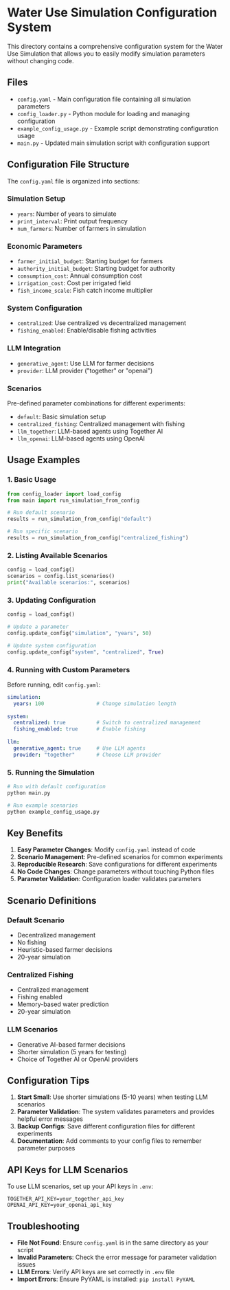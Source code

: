 # Water Use Simulation Configuration System

This directory contains a comprehensive configuration system for the Water Use Simulation that allows you to easily modify simulation parameters without changing code.

## Files

- `config.yaml` - Main configuration file containing all simulation parameters
- `config_loader.py` - Python module for loading and managing configuration
- `example_config_usage.py` - Example script demonstrating configuration usage
- `main.py` - Updated main simulation script with configuration support

## Configuration File Structure

The `config.yaml` file is organized into sections:

### Simulation Setup
- `years`: Number of years to simulate
- `print_interval`: Print output frequency
- `num_farmers`: Number of farmers in simulation

### Economic Parameters  
- `farmer_initial_budget`: Starting budget for farmers
- `authority_initial_budget`: Starting budget for authority
- `consumption_cost`: Annual consumption cost
- `irrigation_cost`: Cost per irrigated field
- `fish_income_scale`: Fish catch income multiplier

### System Configuration
- `centralized`: Use centralized vs decentralized management
- `fishing_enabled`: Enable/disable fishing activities

### LLM Integration
- `generative_agent`: Use LLM for farmer decisions
- `provider`: LLM provider ("together" or "openai")

### Scenarios
Pre-defined parameter combinations for different experiments:
- `default`: Basic simulation setup
- `centralized_fishing`: Centralized management with fishing
- `llm_together`: LLM-based agents using Together AI
- `llm_openai`: LLM-based agents using OpenAI

## Usage Examples

### 1. Basic Usage

```python
from config_loader import load_config
from main import run_simulation_from_config

# Run default scenario
results = run_simulation_from_config("default")

# Run specific scenario
results = run_simulation_from_config("centralized_fishing")
```

### 2. Listing Available Scenarios

```python
config = load_config()
scenarios = config.list_scenarios()
print("Available scenarios:", scenarios)
```

### 3. Updating Configuration

```python
config = load_config()

# Update a parameter
config.update_config("simulation", "years", 50)

# Update system configuration
config.update_config("system", "centralized", True)
```

### 4. Running with Custom Parameters

Before running, edit `config.yaml`:

```yaml
simulation:
  years: 100                 # Change simulation length
  
system:
  centralized: true          # Switch to centralized management
  fishing_enabled: true      # Enable fishing
  
llm:
  generative_agent: true     # Use LLM agents
  provider: "together"       # Choose LLM provider
```

### 5. Running the Simulation

```bash
# Run with default configuration
python main.py

# Run example scenarios
python example_config_usage.py
```

## Key Benefits

1. **Easy Parameter Changes**: Modify `config.yaml` instead of code
2. **Scenario Management**: Pre-defined scenarios for common experiments
3. **Reproducible Research**: Save configurations for different experiments
4. **No Code Changes**: Change parameters without touching Python files
5. **Parameter Validation**: Configuration loader validates parameters

## Scenario Definitions

### Default Scenario
- Decentralized management
- No fishing
- Heuristic-based farmer decisions
- 20-year simulation

### Centralized Fishing
- Centralized management
- Fishing enabled
- Memory-based water prediction
- 20-year simulation

### LLM Scenarios
- Generative AI-based farmer decisions
- Shorter simulation (5 years for testing)
- Choice of Together AI or OpenAI providers

## Configuration Tips

1. **Start Small**: Use shorter simulations (5-10 years) when testing LLM scenarios
2. **Parameter Validation**: The system validates parameters and provides helpful error messages
3. **Backup Configs**: Save different configuration files for different experiments
4. **Documentation**: Add comments to your config files to remember parameter purposes

## API Keys for LLM Scenarios

To use LLM scenarios, set up your API keys in `.env`:

```
TOGETHER_API_KEY=your_together_api_key
OPENAI_API_KEY=your_openai_api_key
```

## Troubleshooting

- **File Not Found**: Ensure `config.yaml` is in the same directory as your script
- **Invalid Parameters**: Check the error message for parameter validation issues
- **LLM Errors**: Verify API keys are set correctly in `.env` file
- **Import Errors**: Ensure PyYAML is installed: `pip install PyYAML`